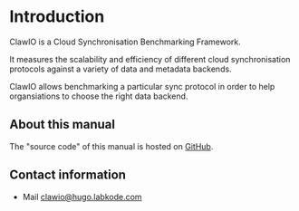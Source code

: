 # Introduction

ClawIO is a Cloud Synchronisation Benchmarking Framework.

It measures the scalability and efficiency of different cloud synchronisation protocols against a variety of data and metadata backends.

ClawIO allows benchmarking a particular sync protocol in order to help organsiations to choose the right data backend.

## About this manual

The "source code" of this manual is hosted on [GitHub]( https://github.com/clawio/documentation).

## Contact information

* Mail [clawio@hugo.labkode.com](mailto:clawio@hugo.labkode.com)

